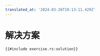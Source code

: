 ```yaml
---
translated_at: '2024-03-26T10:13:11.429Z'
---
```


# 解决方案

```rust,editable
{{#include exercise.rs:solution}}
```
